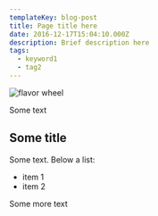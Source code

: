 ```yaml
---
templateKey: blog-post
title: Page title here
date: 2016-12-17T15:04:10.000Z
description: Brief description here
tags:
  - keyword1
  - tag2
---
```

![flavor wheel](/img/flavor_wheel.jpg)

Some text

## Some title

Some text. Below a list:

* item 1
* item 2

Some more text
